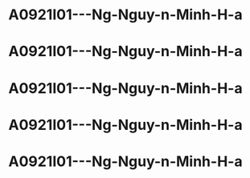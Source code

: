 # A0921I01---Ng-Nguy-n-Minh-H-a
# A0921I01---Ng-Nguy-n-Minh-H-a
# A0921I01---Ng-Nguy-n-Minh-H-a
# A0921I01---Ng-Nguy-n-Minh-H-a
# A0921I01---Ng-Nguy-n-Minh-H-a
